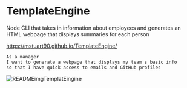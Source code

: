 # TemplateEngine
 Node CLI that takes in information about employees and generates an HTML webpage that displays summaries for each person
 
  https://mstuart90.github.io/TemplateEngine/

```
As a manager
I want to generate a webpage that displays my team's basic info
so that I have quick access to emails and GitHub profiles
```

![READMEimgTemplatEingine](https://user-images.githubusercontent.com/67798273/98498358-8cb08100-2214-11eb-9f31-be242db6ddce.PNG)
